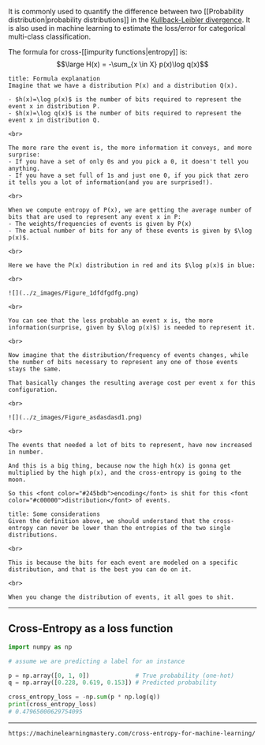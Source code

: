 It is commonly used to quantify the difference between two [[Probability distribution|probability distributions]] in the [Kullback-Leibler divergence](Kullback-Leibler%20divergence.md).
It is also used in machine learning to estimate the loss/error for categorical multi-class classification.

The formula for cross-[[impurity functions|entropy]] is:
$$\large H(x) = -\sum_{x \in X} p(x)\log q(x)$$

```ad-hint
title: Formula explanation
Imagine that we have a distribution P(x) and a distribution Q(x).

- $h(x)=\log p(x)$ is the number of bits required to represent the event x in distribution P.
- $h(x)=\log q(x)$ is the number of bits required to represent the event x in distribution Q.

<br>

The more rare the event is, the more information it conveys, and more surprise:
- If you have a set of only 0s and you pick a 0, it doesn't tell you anything.
- If you have a set full of 1s and just one 0, if you pick that zero it tells you a lot of information(and you are surprised!).

<br>

When we compute entropy of P(x), we are getting the average number of bits that are used to represent any event x in P:
- The weights/frequencies of events is given by P(x)
- The actual number of bits for any of these events is given by $\log p(x)$.

<br>

Here we have the P(x) distribution in red and its $\log p(x)$ in blue:

<br>

![](../z_images/Figure_1dfdfgdfg.png)

<br>

You can see that the less probable an event x is, the more information(surprise, given by $\log p(x)$) is needed to represent it.

<br>

Now imagine that the distribution/frequency of events changes, while the number of bits necessary to represent any one of those events stays the same.

That basically changes the resulting average cost per event x for this configuration.

<br>

![](../z_images/Figure_asdasdasd1.png)

<br>

The events that needed a lot of bits to represent, have now increased in number. 

And this is a big thing, because now the high h(x) is gonna get multiplied by the high p(x), and the cross-entropy is going to the moon.

So this <font color="#245bdb">encoding</font> is shit for this <font color="#c00000">distribution</font> of events.
```

```ad-hint
title: Some considerations
Given the definition above, we should understand that the cross-entropy can never be lower than the entropies of the two single distributions.

<br>

This is because the bits for each event are modeled on a specific distribution, and that is the best you can do on it. 

<br>

When you change the distribution of events, it all goes to shit.
```


---

## Cross-Entropy as a loss function


```python
import numpy as np

# assume we are predicting a label for an instance

p = np.array([0, 1, 0])             # True probability (one-hot)
q = np.array([0.228, 0.619, 0.153]) # Predicted probability

cross_entropy_loss = -np.sum(p * np.log(q))
print(cross_entropy_loss)
# 0.47965000629754095
```


---


```ad-seealso
https://machinelearningmastery.com/cross-entropy-for-machine-learning/
```
